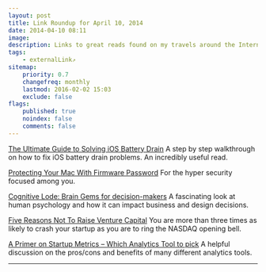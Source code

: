 ```yaml
---
layout: post
title: Link Roundup for April 10, 2014
date: 2014-04-10 08:11
image:
description: Links to great reads found on my travels around the Internet.
tags:
    - externalLink⇗
sitemap:
    priority: 0.7
    changefreq: monthly
    lastmod: 2016-02-02 15:03
    exclude: false
flags:
    published: true
    noindex: false
    comments: false
---
```


[The Ultimate Guide to Solving iOS Battery Drain](https://www.overthought.org/blog/2014/the-ultimate-guide-to-solving-ios-battery-drain) A step by step walkthrough on how to fix iOS battery drain problems. An incredibly useful read.

[Protecting Your Mac With Firmware Password](https://www.theinstructional.com/guides/protecting-your-mac-with-firmware-password) For the hyper security focused among you.

[Cognitive Lode: Brain Gems for decision-makers](https://coglode.com/) A fascinating look at human psychology and how it can impact business and design decisions.

[Five Reasons Not To Raise Venture Capital](https://modelviewculture.com/pieces/five-reasons-not-to-raise-venture-capital) You are more than three times as likely to crash your startup as you are to ring the NASDAQ opening bell.

[A Primer on Startup Metrics – Which Analytics Tool to pick](https://klinger.io/post/72440546722/a-primer-on-startup-metrics-which-analytics-tool-to) A helpful discussion on the pros/cons and benefits of many different analytics tools.

---
